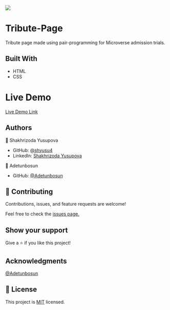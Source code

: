 
![](https://img.shields.io/badge/Microverse-blueviolet)
# Tribute-Page
Tribute page made using pair-programming for Microverse admission trials.

## Built With

- HTML
- CSS

# Live Demo
[Live Demo Link](https://livedemo.com/)

## Authors

👤 Shakhrizoda Yusupova

- GitHub: [@shyusu4](https://github.com/shyusu4)
- LinkedIn: [Shakhrizoda Yusupova](https://www.linkedin.com/in/shakhrizoda-yusupova-789253229/?originalSubdomain=uz)


👤 Adetunbosun

- GitHub: [@Adetunbosun](https://github.com/Adetunbosun)


## 🤝 Contributing
Contributions, issues, and feature requests are welcome!

Feel free to check the [issues page.](https://github.com/shyusu4/Tribute-Page/issues)

## Show your support
Give a ⭐️ if you like this project!

## Acknowledgments

[@Adetunbosun](https://github.com/Adetunbosun)

## 📝 License

This project is [MIT](https://github.com/shyusu4/Tribute-Page/blob/main-code/MIT.md) licensed.
